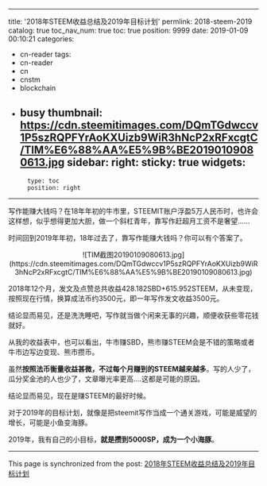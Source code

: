 
---
title: '2018年STEEM收益总结及2019年目标计划'
permlink: 2018-steem-2019
catalog: true
toc_nav_num: true
toc: true
position: 9999
date: 2019-01-09 00:10:21
categories:
- cn-reader
tags:
- cn-reader
- cn
- cnstm
- blockchain
- busy
thumbnail: https://cdn.steemitimages.com/DQmTGdwccv1P5szRQPFYrAoKXUizb9WiR3hNcP2xRFxcgtC/TIM%E6%88%AA%E5%9B%BE20190109080613.jpg
sidebar:
    right:
        sticky: true
widgets:
    -
        type: toc
        position: right
---


写作能赚大钱吗？在18年年初的牛市里，STEEMIT账户浮盈5万人民币时，也许会这样想，似乎想得更加大胆，做一个斜杠青年，靠写作赶超月工资不是奢望......

时间回到2019年年初，18年过去了，靠写作能赚大钱吗？你可以有个答案了。

<center>![TIM截图20190109080613.jpg](https://cdn.steemitimages.com/DQmTGdwccv1P5szRQPFYrAoKXUizb9WiR3hNcP2xRFxcgtC/TIM%E6%88%AA%E5%9B%BE20190109080613.jpg)</center>

2018年12个月，发文及点赞总共收益428.182SBD+615.952STEEM，从未变现，按照现在行情，换算成法币约3500元，即一年写作发文收益3500元。

结论显而易见，还是洗洗睡吧，写作就当做个闲来无事的兴趣，顺便收获些零花钱就好。

从我的收益表中，也可以看出，牛市赚SBD，熊市赚STEEM会是不错的策略或者牛市边写边变现、熊市攒币。

虽然**按照法币衡量收益甚微，不过每个月赚到的STEEM越来越多**。写的人少了，瓜分奖金池的人也少了，文章曝光率更高....这都是可能的原因。

结论显而易见，现在是赚STEEM的最好时候。

对于2019年的目标计划，就像是把steemit写作当成一个通关游戏，可能是威望的增长，可能是小鱼变海豚。

2019年，我有自己的小目标，**就是攒到5000SP，成为一个小海豚**。

- - -

This page is synchronized from the post: [2018年STEEM收益总结及2019年目标计划](https://steemit.com/@yellowbird/2018-steem-2019)
